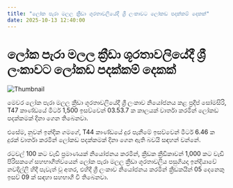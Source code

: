 ```yaml
---
title: "ලෝක පැරා මලල ක්‍රීඩා ශූරතාවලියේදී ශ්‍රී ලංකාවට ලෝකඩ පදක්කම් දෙකක්"
date: 2025-10-13 12:40:00
---
```


# ලෝක පැරා මලල ක්‍රීඩා ශූරතාවලියේදී ශ්‍රී ලංකාවට ලෝකඩ පදක්කම් දෙකක්

![Thumbnail](https://helakuru.sgp1.cdn.digitaloceanspaces.com/esana/images/lib/para-athletics-championships.jpg)

මෙවර ලෝක පැරා මලල ක්‍රීඩා ශූරතාවලියේදී ශ්‍රී ලංකාව නියෝජනය කළ ප්‍රදීප් සෝමසිරි, T47 කාණ්ඩයේ මීටර් 1,500 ඉසව්වෙන් 03.53.7 ක කාලයක් වාර්තා කරමින් ලෝකඩ පදක්කමක් දිනා ගෙන තිබෙනවා.

එසේම, නුවන් ඉන්දික ගමගේ, T44 කාණ්ඩයේ දුර පැනීමේ ඉසව්වෙන් මීටර් 6.46 ක දුරක් වාර්තා කරමින් ලෝකඩ පදක්කමක් දිනා ගෙන ඇති බවයි සඳහන් වන්නේ.

රටවල් 100 කට වැඩි ප්‍රමාණයක් නියෝජනය කරමින්, ක්‍රීඩක ක්‍රීඩිකාවන් 1,000 කට වැඩි පිරිසකගේ සහභාගීත්වයෙන් ලෝක පැරා මලල ක්‍රීඩා ශූරතාවලිය පසුගියදා ඉන්දියාවේ නවදිල්ලි හිදී පැවැත් වූ අතර, එහිදී ශ්‍රී ලංකාව නියෝජනය කරමින් ක්‍රීඩකයින් 05 දෙනෙකු ඉසව් 09 ක් සඳහා සහභාගී වී තිබෙනවා.

